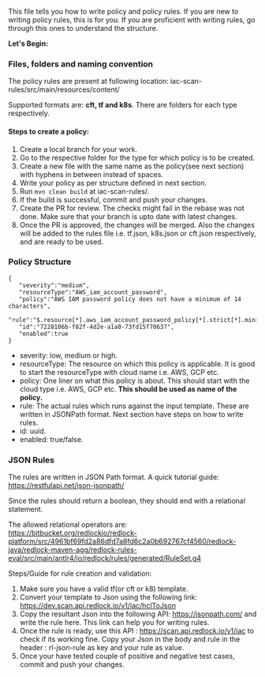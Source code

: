 This file tells you how to write policy and policy rules.
If you are new to writing policy rules, this is for you.
If you are proficient with writing rules, go through this ones to understand the structure.

<b>Let's Begin:</b>

<h3>Files, folders and naming convention</h3>

The policy rules are present at following location: iac-scan-rules/src/main/resources/content/

Supported formats are: <b>cft, tf and k8s</b>. There are folders for each type respectively.

<h4>Steps to create a policy:</h4>

1. Create a local branch for your work.
2. Go to the respective folder for the type for which policy is to be created.
3. Create a new file with the same name as the policy(see next section) with hyphens in between instead of spaces.
4. Write your policy as per structure defined in next section.
5. Run ```mvn clean build``` at iac-scan-rules/.
6. If the build is successful, commit and push your changes.
7. Create the PR for review. The checks might fail in the rebase was not done. Make sure that your branch is upto date with latest changes.
8. Once the PR is approved, the changes will be merged. Also the changes will be added to the rules file i.e. tf.json, k8s.json or cft.json respectively, and are ready to be used.

<h3>Policy Structure</h3>

```
{ 
   "severity":"medium",
   "resourceType":"AWS_iam_account_password",
   "policy":"AWS IAM password policy does not have a minimum of 14 characters",
   "rule":"$.resource[*].aws_iam_account_password_policy[*].strict[*].minimum_password_length==14",
   "id":"7228106b-f82f-4d2e-a1a0-73fd15f70637",
   "enabled":true
}
```

* severity: low, medium or high.
* resourceType: The resource on which this policy is applicable. It is good to start the resourceType with cloud name i.e. AWS, GCP etc.
* policy: One liner on what this policy is about. This should start with the cloud type i.e. AWS, GCP etc. <b>This should be used as name of the policy.</b>
* rule: The actual rules which runs against the input template. These are written in JSONPath format. Next section have steps on how to write rules.
* id: uuid.
* enabled: true/false.


<h3>JSON Rules</h3>

The rules are written in JSON Path format. A quick tutorial guide: https://restfulapi.net/json-jsonpath/

Since the rules should return a boolean, they should end with a relational statement. 

The allowed relational operators are: https://bitbucket.org/redlockio/redlock-platform/src/4961bf69fd2a86dfd7a8fd6c2a0b692767cf4560/redlock-java/redlock-maven-agg/redlock-rules-eval/src/main/antlr4/io/redlock/rules/generated/RuleSet.g4

Steps/Guide for rule creation and validation:

1. Make sure you have a valid tf(or cft or k8) template.
2. Convert your template to Json using the following link: https://dev.scan.api.redlock.io/v1/iac/hclToJson
3. Copy the resultant Json into the following API: https://jsonpath.com/ and write the rule here. 
   This link can help you for writing rules.
4. Once the rule is ready, use this API : https://scan.api.redlock.io/v1/iac to check if its working fine. Copy your Json in the body and rule in the header : rl-json-rule as key and your rule as value.
5. Once your have tested couple of positive and negative test cases, commit and push your changes.


